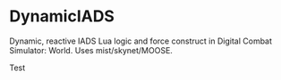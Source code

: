 # DynamicIADS
Dynamic, reactive IADS Lua logic and force construct in Digital Combat Simulator: World. Uses mist/skynet/MOOSE.

Test